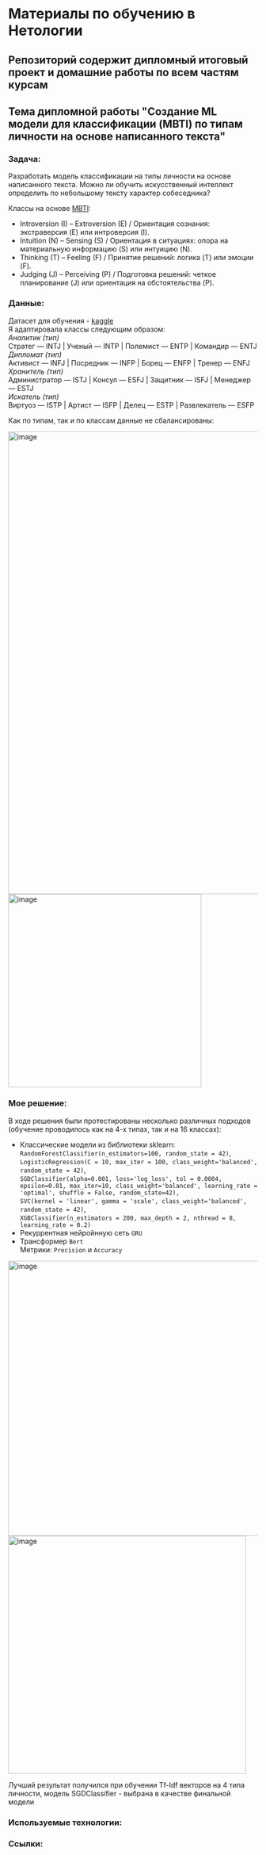 # Материалы по обучению в Нетологии

## Репозиторий содержит дипломный итоговый проект и домашние работы по всем частям курсам

## Тема дипломной работы "Создание ML модели для классификации (MBTI) по типам личности на основе написанного текста"

### Задача:  
Разработать модель классификации на типы личности на основе написанного текста.
Можно ли обучить искусственный интеллект определить по небольшому тексту характер собеседника?

Классы на основе [MBTI](https://www.myersbriggs.org):
* Introversion (I) – Extroversion (E) / Ориентация сознания: экстраверсия (E) или интроверсия (I).
* Intuition (N) – Sensing (S) / Ориентация в ситуациях: опора на материальную информацию (S) или интуицию (N).
* Thinking (T) – Feeling (F) / Принятие решений: логика (T) или эмоции (F).
* Judging (J) – Perceiving (P) / Подготовка решений: четкое планирование (J) или ориентация на обстоятельства (P).


### Данные:  
Датасет для обучения - [kaggle](https://www.kaggle.com/datasets/datasnaek/mbti-type)  
Я адаптировала классы следующим образом:  
*Аналитик (тип)*  
Стратег — INTJ | Ученый — INTP | Полемист — ENTP | Командир — ENTJ   
*Дипломат (тип)*  
Активист — INFJ | Посредник — INFP | Борец — ENFP | Тренер — ENFJ   
*Хранитель (тип)*  
Администратор — ISTJ | Консул — ESFJ | Защитник — ISFJ | Менеджер — ESTJ   
*Искатель (тип)*  
Виртуоз — ISTP | Артист — ISFP | Делец — ESTP | Развлекатель — ESFP   

Как по типам, так и по классам данные не сбалансированы:  

<img width="933" alt="image" src="https://github.com/lteplova/netology_ds_diplom/assets/38242392/04f68570-dcaf-4ee1-94dc-2d8fdebbb9f6">

<img width="390" alt="image" src="https://github.com/lteplova/netology_ds_diplom/assets/38242392/dba1f5e9-0a25-4029-9837-e2a1e1b57343">

### Мое решение:  

В ходе решения были протестированы несколько различных подходов (обучение проводилось как на 4-х типах, так и на 16 классах):
* Классические модели из библиотеки sklearn:
```RandomForestClassifier(n_estimators=100, random_state = 42)```,  
```LogisticRegression(C = 10, max_iter = 100, class_weight='balanced', random_state = 42)```,  
```SGDClassifier(alpha=0.001, loss='log_loss', tol = 0.0004, epsilon=0.01, max_iter=10, class_weight='balanced', learning_rate = 'optimal', shuffle = False, random_state=42),```  
```SVC(kernel = 'linear', gamma = 'scale', class_weight='balanced', random_state = 42)```,  
```XGBClassifier(n_estimators = 200, max_depth = 2, nthread = 8, learning_rate = 0.2)```  
* Рекуррентная нейройнную сеть ```GRU```
* Трансформер ```Bert```  
Метрики: ```Precision``` и ```Accuracy```

<img width="555" alt="image" src="https://github.com/lteplova/netology_ds_diplom/assets/38242392/e8b7eb28-7fbd-4f5a-879a-6579075c8b07">
<img width="480" alt="image" src="https://github.com/lteplova/netology_ds_diplom/assets/38242392/448d4a5d-0e39-4854-a72e-dba4b77cc645">

Лучший результат получился при обучении Tf-Idf векторов на 4 типа личности, модель SGDClassifier - выбрана в качестве финальной модели



### Используемые технологии:  
### Ссылки:  
